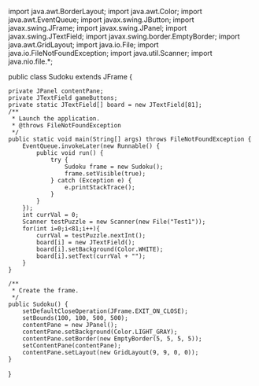 
import java.awt.BorderLayout;
import java.awt.Color;
import java.awt.EventQueue;
import javax.swing.JButton;
import javax.swing.JFrame;
import javax.swing.JPanel;
import javax.swing.JTextField;
import javax.swing.border.EmptyBorder;
import java.awt.GridLayout;
import java.io.File;
import java.io.FileNotFoundException;
import java.util.Scanner;
import java.nio.file.*;


public class Sudoku extends JFrame {

	private JPanel contentPane;
	private JTextField gameButtons;
	private static JTextField[] board = new JTextField[81];
	/**
	 * Launch the application.
	 * @throws FileNotFoundException 
	 */
	public static void main(String[] args) throws FileNotFoundException {
		EventQueue.invokeLater(new Runnable() {
			public void run() {
				try {
					Sudoku frame = new Sudoku();
					frame.setVisible(true);
				} catch (Exception e) {
					e.printStackTrace();
				}
			}
		});
		int currVal = 0;
		Scanner testPuzzle = new Scanner(new File("Test1"));
		for(int i=0;i<81;i++){
			currVal = testPuzzle.nextInt();
			board[i] = new JTextField();
			board[i].setBackground(Color.WHITE);
			board[i].setText(currVal + "");
		}
	}

	/**
	 * Create the frame.
	 */
	public Sudoku() {
		setDefaultCloseOperation(JFrame.EXIT_ON_CLOSE);
		setBounds(100, 100, 500, 500);
		contentPane = new JPanel();
		contentPane.setBackground(Color.LIGHT_GRAY);
		contentPane.setBorder(new EmptyBorder(5, 5, 5, 5));
		setContentPane(contentPane);
		contentPane.setLayout(new GridLayout(9, 9, 0, 0));
	}

}
